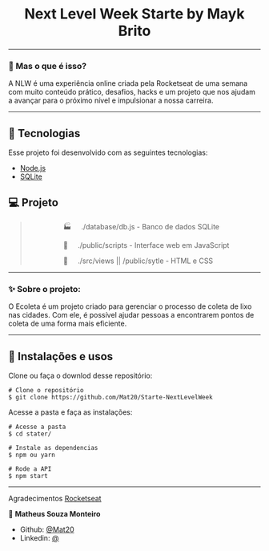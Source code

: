 <h1 align="center">
    Next Level Week Starte  by Mayk Brito
    </h1>
 
 
_________

### 🤔 Mas o que é isso? 
A NLW é uma experiência online criada pela Rocketseat de uma semana com muito conteúdo prático, desafios, hacks e um projeto que nos ajudam a avançar para o próximo nível e impulsionar a nossa carreira.

_________

## 🚀 Tecnologias

Esse projeto foi desenvolvido com as seguintes tecnologias:
- [Node.js](https://nodejs.org/en/)
- [SQLite](https://www.sqlite.org/index.html)


## 💻 Projeto

   ><p style="margin-left:5em">🏭  &nbsp;&nbsp;&nbsp;&nbsp;./database/db.js - Banco de dados SQLite </p>
   ><p style="margin-left:5em">🔮  &nbsp;&nbsp;&nbsp;&nbsp;./public/scripts - Interface web em JavaScript </p>
   ><p style="margin-left:5em">📱 &nbsp;&nbsp;&nbsp;&nbsp;./src/views || /public/sytle - HTML e CSS</p>

_________

### ✨ Sobre o projeto:

O Ecoleta é um projeto criado para gerenciar o processo de coleta de lixo nas cidades. Com ele, é possível ajudar pessoas a encontrarem pontos de coleta de uma forma mais eficiente.

_________

## 🙅 Instalações e usos

Clone ou faça o downlod desse repositório:

```
# Clone o repositório
$ git clone https://github.com/Mat20/Starte-NextLevelWeek
```

Acesse a pasta e faça as instalações:

```
# Acesse a pasta
$ cd stater/

# Instale as dependencias
$ npm ou yarn

# Rode a API
$ npm start
```

_________

Agradecimentos [Rocketseat](https://rocketseat.com.br/)

👤 **Matheus Souza Monteiro**
* Github: [@Mat20](https://github.com/Mat20)
* Linkedin: [@](https://www.linkedin.com/in/matheus-souza-0108012142/)

